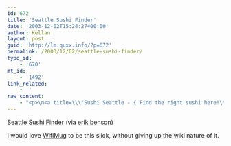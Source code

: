 ```yaml
---
id: 672
title: 'Seattle Sushi Finder'
date: '2003-12-02T15:24:27+00:00'
author: Kellan
layout: post
guid: 'http://lm.quxx.info/?p=672'
permalink: /2003/12/02/seattle-sushi-finder/
typo_id:
    - '670'
mt_id:
    - '1492'
link_related:
    - ''
raw_content:
    - "<p>\n<a title=\\\"Sushi Seattle - { Find the right sushi here!\\\" href=\\\"http://seattle.sushifinder.com/default.asp\\\">Seattle Sushi Finder</a> (via <a href=\\\"http://erikbenson.com\\\">erik benson</a>)\n</p>\n<p>\nI would love <a href=\\\"http://wifimug.org\\\">WifiMug</a> to be this slick, without giving up the wiki nature of it.\n</p>"
---
```


[Seattle Sushi Finder](http://seattle.sushifinder.com/default.asp "Sushi Seattle - { Find the right sushi here!") (via [erik benson](http://erikbenson.com))

I would love [WifiMug](http://wifimug.org) to be this slick, without giving up the wiki nature of it.